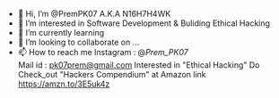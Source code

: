 - 👋 Hi, I’m @PremPK07 A.K.A N16H7H4WK
- 👀 I’m interested in Software Development & Buliding Ethical Hacking
- 🌱 I’m currently learning 
- 💞️ I’m looking to collaborate on ...
- 📫 How to reach me 
Instagram : @_Prem_PK07_  
Mail id : pk07prem@gmail.com
Interested in "Ethical Hacking" Do Check_out "Hackers Compendium" at Amazon
link https://amzn.to/3E5uk4z

<!---
PremPK07/PremPK07 is a ✨ special ✨ repository because its `README.md` (this file) appears on your GitHub profile.
You can click the Preview link to take a look at your changes.
--->
